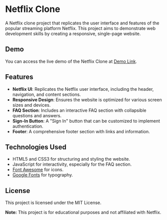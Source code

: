 # Netflix Clone

A Netflix clone project that replicates the user interface and features of the popular streaming platform Netflix.
This project aims to demonstrate web development skills by creating a responsive, single-page website.

## Demo

You can access the live demo of the Netflix Clone at [Demo Link](https://vdhananjay26.github.io/NetFlix-Home-Frontend/).

## Features

- **Netflix UI**: Replicates the Netflix user interface, including the header, navigation, and content sections.
- **Responsive Design**: Ensures the website is optimized for various screen sizes and devices.
- **FAQ Section**: Includes an interactive FAQ section with collapsible questions and answers.
- **Sign-In Button**: A "Sign In" button that can be customized to implement authentication.
- **Footer**: A comprehensive footer section with links and information.

## Technologies Used

- HTML5 and CSS3 for structuring and styling the website.
- JavaScript for interactivity, especially for the FAQ section.
- [Font Awesome](https://fontawesome.com/) for icons.
- [Google Fonts](https://fonts.google.com/) for typography.

## License

This project is licensed under the MIT License.

**Note:** This project is for educational purposes and not affiliated with Netflix.
